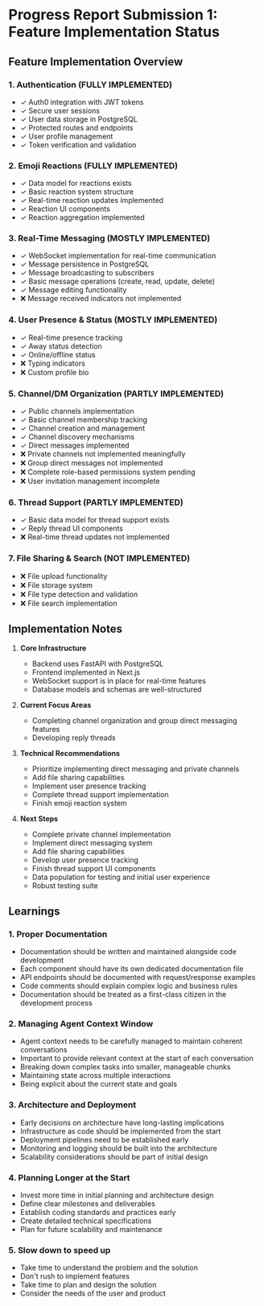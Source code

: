 # Progress Report Submission 1: Feature Implementation Status

## Feature Implementation Overview

### 1. Authentication (FULLY IMPLEMENTED)
- ✓ Auth0 integration with JWT tokens
- ✓ Secure user sessions
- ✓ User data storage in PostgreSQL
- ✓ Protected routes and endpoints
- ✓ User profile management
- ✓ Token verification and validation

### 2. Emoji Reactions (FULLY IMPLEMENTED)
- ✓ Data model for reactions exists
- ✓ Basic reaction system structure
- ✓ Real-time reaction updates implemented
- ✓ Reaction UI components
- ✓ Reaction aggregation implemented

### 3. Real-Time Messaging (MOSTLY IMPLEMENTED)
- ✓ WebSocket implementation for real-time communication
- ✓ Message persistence in PostgreSQL
- ✓ Message broadcasting to subscribers
- ✓ Basic message operations (create, read, update, delete)
- ✓ Message editing functionality
- ❌ Message received indicators not implemented

### 4. User Presence & Status (MOSTLY IMPLEMENTED)
- ✓ Real-time presence tracking
- ✓ Away status detection
- ✓ Online/offline status
- ❌ Typing indicators
- ❌ Custom profile bio

### 5. Channel/DM Organization (PARTLY IMPLEMENTED)
- ✓ Public channels implementation
- ✓ Basic channel membership tracking
- ✓ Channel creation and management
- ✓ Channel discovery mechanisms
- ✓ Direct messages implemented
- ❌ Private channels not implemented meaningfully
- ❌ Group direct messages not implemented
- ❌ Complete role-based permissions system pending
- ❌ User invitation management incomplete

### 6. Thread Support (PARTLY IMPLEMENTED)
- ✓ Basic data model for thread support exists
- ✓ Reply thread UI components
- ❌ Real-time thread updates not implemented

### 7. File Sharing & Search (NOT IMPLEMENTED)
- ❌ File upload functionality
- ❌ File storage system
- ❌ File type detection and validation
- ❌ File search implementation


## Implementation Notes

1. **Core Infrastructure**
   - Backend uses FastAPI with PostgreSQL
   - Frontend implemented in Next.js
   - WebSocket support is in place for real-time features
   - Database models and schemas are well-structured

2. **Current Focus Areas**
   - Completing channel organization and group direct messaging features
   - Developing reply threads

3. **Technical Recommendations**
   - Prioritize implementing direct messaging and private channels
   - Add file sharing capabilities
   - Implement user presence tracking
   - Complete thread support implementation
   - Finish emoji reaction system

4. **Next Steps**
   - Complete private channel implementation
   - Implement direct messaging system
   - Add file sharing capabilities
   - Develop user presence tracking
   - Finish thread support UI components
   - Data population for testing and initial user experience
   - Robust testing suite

## Learnings

### 1. Proper Documentation
- Documentation should be written and maintained alongside code development
- Each component should have its own dedicated documentation file
- API endpoints should be documented with request/response examples
- Code comments should explain complex logic and business rules
- Documentation should be treated as a first-class citizen in the development process

### 2. Managing Agent Context Window
- Agent context needs to be carefully managed to maintain coherent conversations
- Important to provide relevant context at the start of each conversation
- Breaking down complex tasks into smaller, manageable chunks
- Maintaining state across multiple interactions
- Being explicit about the current state and goals

### 3. Architecture and Deployment
- Early decisions on architecture have long-lasting implications
- Infrastructure as code should be implemented from the start
- Deployment pipelines need to be established early
- Monitoring and logging should be built into the architecture
- Scalability considerations should be part of initial design

### 4. Planning Longer at the Start
- Invest more time in initial planning and architecture design
- Define clear milestones and deliverables
- Establish coding standards and practices early
- Create detailed technical specifications
- Plan for future scalability and maintenance 

### 5. Slow down to speed up
- Take time to understand the problem and the solution
- Don't rush to implement features
- Take time to plan and design the solution
- Consider the needs of the user and product
